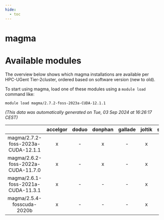 ```yaml
---
hide:
  - toc
---
```


magma
=====

# Available modules


The overview below shows which magma installations are available per HPC-UGent Tier-2cluster, ordered based on software version (new to old).

To start using magma, load one of these modules using a `module load` command like:

```shell
module load magma/2.7.2-foss-2023a-CUDA-12.1.1
```

*(This data was automatically generated on Tue, 03 Sep 2024 at 16:26:17 CEST)*  

| |accelgor|doduo|donphan|gallade|joltik|shinx|skitty|
| :---: | :---: | :---: | :---: | :---: | :---: | :---: | :---: |
|magma/2.7.2-foss-2023a-CUDA-12.1.1|x|-|x|-|x|-|-|
|magma/2.6.2-foss-2022a-CUDA-11.7.0|x|-|x|-|x|-|-|
|magma/2.6.1-foss-2021a-CUDA-11.3.1|x|-|-|-|x|-|-|
|magma/2.5.4-fosscuda-2020b|x|-|-|-|x|-|-|
